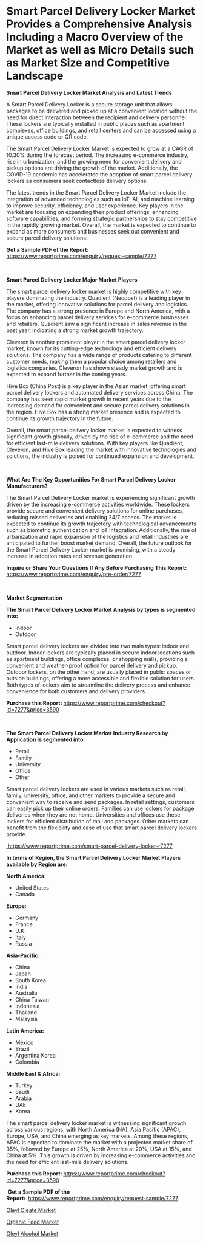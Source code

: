 <p><h1>Smart Parcel Delivery Locker Market Provides a Comprehensive Analysis Including a Macro Overview of the Market as well as Micro Details such as Market Size and Competitive Landscape</h1></p><p><strong>Smart Parcel Delivery Locker Market Analysis and Latest Trends</strong></p>
<p><p>A Smart Parcel Delivery Locker is a secure storage unit that allows packages to be delivered and picked up at a convenient location without the need for direct interaction between the recipient and delivery personnel. These lockers are typically installed in public places such as apartment complexes, office buildings, and retail centers and can be accessed using a unique access code or QR code.</p><p>The Smart Parcel Delivery Locker Market is expected to grow at a CAGR of 10.30% during the forecast period. The increasing e-commerce industry, rise in urbanization, and the growing need for convenient delivery and pickup options are driving the growth of the market. Additionally, the COVID-19 pandemic has accelerated the adoption of smart parcel delivery lockers as consumers seek contactless delivery options.</p><p>The latest trends in the Smart Parcel Delivery Locker Market include the integration of advanced technologies such as IoT, AI, and machine learning to improve security, efficiency, and user experience. Key players in the market are focusing on expanding their product offerings, enhancing software capabilities, and forming strategic partnerships to stay competitive in the rapidly growing market. Overall, the market is expected to continue to expand as more consumers and businesses seek out convenient and secure parcel delivery solutions.</p></p>
<p><strong>Get a Sample PDF of the Report:&nbsp;</strong> <a href="https://www.reportprime.com/enquiry/request-sample/7277">https://www.reportprime.com/enquiry/request-sample/7277</a></p>
<p>&nbsp;</p>
<p><strong>Smart Parcel Delivery Locker Major Market Players</strong></p>
<p><p>The smart parcel delivery locker market is highly competitive with key players dominating the industry. Quadient (Neopost) is a leading player in the market, offering innovative solutions for parcel delivery and logistics. The company has a strong presence in Europe and North America, with a focus on enhancing parcel delivery services for e-commerce businesses and retailers. Quadient saw a significant increase in sales revenue in the past year, indicating a strong market growth trajectory.</p><p>Cleveron is another prominent player in the smart parcel delivery locker market, known for its cutting-edge technology and efficient delivery solutions. The company has a wide range of products catering to different customer needs, making them a popular choice among retailers and logistics companies. Cleveron has shown steady market growth and is expected to expand further in the coming years.</p><p>Hive Box (China Post) is a key player in the Asian market, offering smart parcel delivery lockers and automated delivery services across China. The company has seen rapid market growth in recent years due to the increasing demand for convenient and secure parcel delivery solutions in the region. Hive Box has a strong market presence and is expected to continue its growth trajectory in the future.</p><p>Overall, the smart parcel delivery locker market is expected to witness significant growth globally, driven by the rise of e-commerce and the need for efficient last-mile delivery solutions. With key players like Quadient, Cleveron, and Hive Box leading the market with innovative technologies and solutions, the industry is poised for continued expansion and development.</p></p>
<p>&nbsp;</p>
<p><strong>What Are The Key Opportunities For Smart Parcel Delivery Locker Manufacturers?</strong></p>
<p><p>The Smart Parcel Delivery Locker market is experiencing significant growth driven by the increasing e-commerce activities worldwide. These lockers provide secure and convenient delivery solutions for online purchases, reducing missed deliveries and enabling 24/7 access. The market is expected to continue its growth trajectory with technological advancements such as biometric authentication and IoT integration. Additionally, the rise of urbanization and rapid expansion of the logistics and retail industries are anticipated to further boost market demand. Overall, the future outlook for the Smart Parcel Delivery Locker market is promising, with a steady increase in adoption rates and revenue generation.</p></p>
<p><strong>Inquire or Share Your Questions If Any Before Purchasing This Report:</strong> <a href="https://www.reportprime.com/enquiry/pre-order/7277">https://www.reportprime.com/enquiry/pre-order/7277</a></p>
<p>&nbsp;</p>
<p><strong>Market Segmentation</strong></p>
<p><strong>The Smart Parcel Delivery Locker Market Analysis by types is segmented into:</strong></p>
<p><ul><li>Indoor</li><li>Outdoor</li></ul></p>
<p><p>Smart parcel delivery lockers are divided into two main types: indoor and outdoor. Indoor lockers are typically placed in secure indoor locations such as apartment buildings, office complexes, or shopping malls, providing a convenient and weather-proof option for parcel delivery and pickup. Outdoor lockers, on the other hand, are usually placed in public spaces or outside buildings, offering a more accessible and flexible solution for users. Both types of lockers aim to streamline the delivery process and enhance convenience for both customers and delivery providers.</p></p>
<p><strong>Purchase this Report:&nbsp;</strong><a href="https://www.reportprime.com/checkout?id=7277&price=3590">https://www.reportprime.com/checkout?id=7277&price=3590</a></p>
<p>&nbsp;</p>
<p><strong>The Smart Parcel Delivery Locker Market Industry Research by Application is segmented into:</strong></p>
<p><ul><li>Retail</li><li>Family</li><li>University</li><li>Office</li><li>Other</li></ul></p>
<p><p>Smart parcel delivery lockers are used in various markets such as retail, family, university, office, and other markets to provide a secure and convenient way to receive and send packages. In retail settings, customers can easily pick up their online orders. Families can use lockers for package deliveries when they are not home. Universities and offices use these lockers for efficient distribution of mail and packages. Other markets can benefit from the flexibility and ease of use that smart parcel delivery lockers provide.</p></p>
<p><a href="https://www.reportprime.com/smart-parcel-delivery-locker-r7277">&nbsp;https://www.reportprime.com/smart-parcel-delivery-locker-r7277</a></p>
<p><strong>In terms of Region, the Smart Parcel Delivery Locker Market Players available by Region are:</strong></p>
<p>
    <p> <strong> North America: </strong>
        <ul>
            <li>United States</li>
            <li>Canada</li>
        </ul>
        </p> 
    <p> <strong> Europe: </strong>
        <ul>
            <li>Germany</li>
            <li>France</li>
            <li>U.K.</li>
            <li>Italy</li>
            <li>Russia</li>
        </ul>
        </p> 
    <p> <strong> Asia-Pacific: </strong>
        <ul>
            <li>China</li>
            <li>Japan</li>
            <li>South Korea</li>
            <li>India</li>
            <li>Australia</li>
            <li>China Taiwan</li>
            <li>Indonesia</li>
            <li>Thailand</li>
            <li>Malaysia</li>
        </ul>
        </p> 
    <p> <strong> Latin America: </strong>
        <ul>
            <li>Mexico</li>
            <li>Brazil</li>
            <li>Argentina Korea</li>
            <li>Colombia</li>
        </ul>
        </p> 
    <p> <strong> Middle East & Africa: </strong>
        <ul>
            <li>Turkey</li>
            <li>Saudi</li>
            <li>Arabia</li>
            <li>UAE</li>
            <li>Korea</li>
        </ul>
    </p>
    </p>
<p><p>The smart parcel delivery locker market is witnessing significant growth across various regions, with North America (NA), Asia Pacific (APAC), Europe, USA, and China emerging as key markets. Among these regions, APAC is expected to dominate the market with a projected market share of 35%, followed by Europe at 25%, North America at 20%, USA at 15%, and China at 5%. This growth is driven by increasing e-commerce activities and the need for efficient last-mile delivery solutions.</p></p>
<p><strong>Purchase this Report: </strong><a href="https://www.reportprime.com/checkout?id=7277&price=3590">https://www.reportprime.com/checkout?id=7277&price=3590</a></p>
<p>&nbsp;<strong>Get a Sample PDF of the Report:&nbsp;&nbsp;</strong><a href="https://www.reportprime.com/enquiry/request-sample/7277">https://www.reportprime.com/enquiry/request-sample/7277</a></p>
<p><strong></strong></p>
<p><p><a href="https://www.linkedin.com/pulse/oleyl-oleate-market-comprehensive-report-its-share-amp-dcdmc?trackingId=vzBkGdx0JcltKlgboQvNHw%3D%3D">Oleyl Oleate Market</a></p><p><a href="https://www.linkedin.com/pulse/organic-feed-market-provides-comprehensive-analysis-including-t44kc?trackingId=v%2Fdzrysfn9iQyK9Y93H1DQ%3D%3D">Organic Feed Market</a></p><p><a href="https://www.linkedin.com/pulse/oleyl-alcohol-market-research-report-key-successful-business-4jdsc?trackingId=KDa%2BlRopsW%2FXd8S9mDImmg%3D%3D">Oleyl Alcohol Market</a></p></p>
